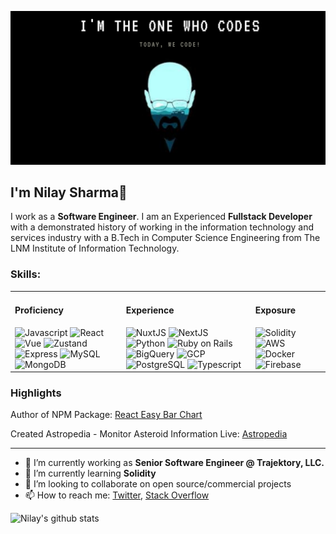 ![Banner Image](https://github.com/sharmanilay/sharmanilay/blob/master/banner.png)

## I'm Nilay Sharma👋

I work as a **Software Engineer**. I am an Experienced **Fullstack Developer** with a demonstrated history of working in the information technology and services industry with a B.Tech in Computer Science Engineering from The LNM Institute of Information Technology.

### Skills:

<table>
  <tr>
    <td>
      <h4>Proficiency</h4>
      <img height="22" src="https://shields.io/badge/Javascript-d1603d" alt="Javascript">
      <img height="22" src="https://shields.io/badge/React-d1603d" alt="React">
      <img height="22" src="https://shields.io/badge/Vue-d1603d" alt="Vue">
      <img height="22" src="https://shields.io/badge/Zustand-d1603d" alt="Zustand">
      <img height="22" src="https://shields.io/badge/Express-d1603d" alt="Express">
      <img height="22" src="https://shields.io/badge/MySQL-d1603d" alt="MySQL">
      <img height="22" src="https://shields.io/badge/MongoDB-d1603d" alt="MongoDB">
    </td>
    <td>
      <h4>Experience</h4>
      <img height="22" src="https://shields.io/badge/NuxtJS-0d2c54" alt="NuxtJS">
      <img height="22" src="https://shields.io/badge/NextJS-0d2c54" alt="NextJS">
      <img height="22" src="https://shields.io/badge/Python-0d2c54" alt="Python">
      <img height="22" src="https://shields.io/badge/Ruby_on_Rails-0d2c54" alt="Ruby on Rails">
      <img height="22" src="https://shields.io/badge/BigQuery-0d2c54" alt="BigQuery">
      <img height="22" src="https://shields.io/badge/GCP-0d2c54" alt="GCP">
      <img height="22" src="https://shields.io/badge/PostgreSQL-0d2c54" alt="PostgreSQL">
      <img height="22" src="https://shields.io/badge/Typescript-0d2c54" alt="Typescript">
    </td>
    <td>
      <h4>Exposure</h4>
      <img height="22" src="https://shields.io/badge/Solidity-0b7a75" alt="Solidity">
      <img height="22" src="https://shields.io/badge/AWS-0b7a75" alt="AWS">
      <img height="22" src="https://shields.io/badge/Docker-0b7a75" alt="Docker">
      <img height="22" src="https://shields.io/badge/Firebase-0b7a75" alt="Firebase"> 
    </td>
   </tr>
</table>


### Highlights

Author of NPM Package: [React Easy Bar Chart](https://www.npmjs.com/package/react-easy-bar-chart) 

Created Astropedia - Monitor Asteroid Information Live: [Astropedia](https://astropedia.netlify.app/) 

---

- 🔭 I’m currently working as **Senior Software Engineer @ Trajektory, LLC.**
- 🌱 I’m currently learning **Solidity**
- 👯 I’m looking to collaborate on open source/commercial projects
- 📫 How to reach me:
  [Twitter](https://twitter.com/thenaamsake), [Stack Overflow](https://stackoverflow.com/users/8064382/chindicoder)

![Nilay's github stats](https://github-readme-stats.vercel.app/api?username=sharmanilay&show_icons=true&hide_border=true&count_private=true&theme=dracula)
